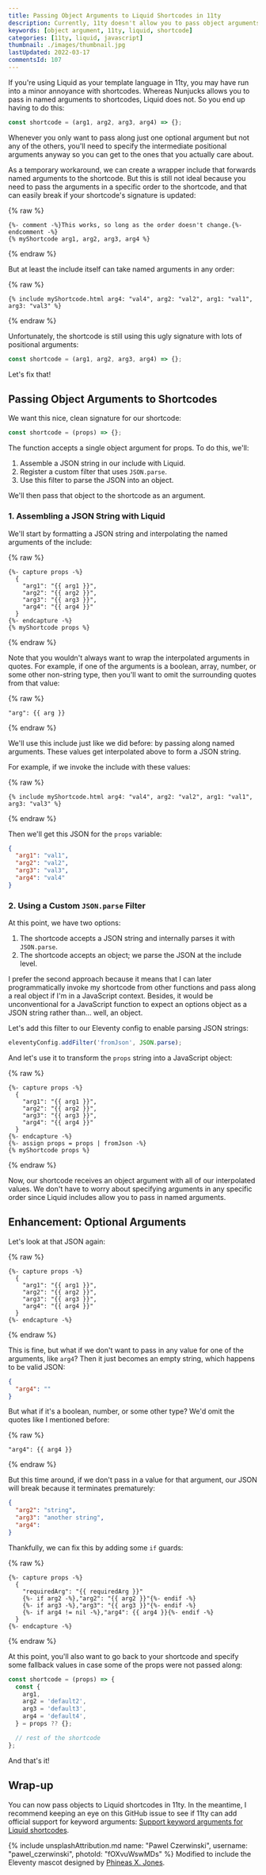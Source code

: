 ```yaml
---
title: Passing Object Arguments to Liquid Shortcodes in 11ty
description: Currently, 11ty doesn't allow you to pass object arguments to shortcodes in Liquid. As a temporary workaround, you can assemble and parse a JSON string to pass along to the shortcode as an argument.
keywords: [object argument, 11ty, liquid, shortcode]
categories: [11ty, liquid, javascript]
thumbnail: ./images/thumbnail.jpg
lastUpdated: 2022-03-17
commentsId: 107
---
```


If you're using Liquid as your template language in 11ty, you may have run into a minor annoyance with shortcodes. Whereas Nunjucks allows you to pass in named arguments to shortcodes, Liquid does not. So you end up having to do this:

```js
const shortcode = (arg1, arg2, arg3, arg4) => {};
```

Whenever you only want to pass along just one optional argument but not any of the others, you'll need to specify the intermediate positional arguments anyway so you can get to the ones that you actually care about.

As a temporary workaround, we can create a wrapper include that forwards named arguments to the shortcode. But this is still not ideal because you need to pass the arguments in a specific order to the shortcode, and that can easily break if your shortcode's signature is updated:

{% raw %}
```liquid {data-file="src/_includes/myShortcode.html" data-copyable=true}
{%- comment -%}This works, so long as the order doesn't change.{%- endcomment -%}
{% myShortcode arg1, arg2, arg3, arg4 %}
```
{% endraw %}

But at least the include itself can take named arguments in any order:

{% raw %}
```liquid
{% include myShortcode.html arg4: "val4", arg2: "val2", arg1: "val1", arg3: "val3" %}
```
{% endraw %}

Unfortunately, the shortcode is still using this ugly signature with lots of positional arguments:

```js
const shortcode = (arg1, arg2, arg3, arg4) => {};
```

Let's fix that!

## Passing Object Arguments to Shortcodes

We want this nice, clean signature for our shortcode:

```js
const shortcode = (props) => {};
```

The function accepts a single object argument for props. To do this, we'll:

1. Assemble a JSON string in our include with Liquid.
2. Register a custom filter that uses `JSON.parse`.
3. Use this filter to parse the JSON into an object.

We'll then pass that object to the shortcode as an argument.

### 1. Assembling a JSON String with Liquid

We'll start by formatting a JSON string and interpolating the named arguments of the include:

{% raw %}
```liquid {data-file="src/_includes/myShortcode.html" data-copyable=true}
{%- capture props -%}
  {
    "arg1": "{{ arg1 }}",
    "arg2": "{{ arg2 }}",
    "arg3": "{{ arg3 }}",
    "arg4": "{{ arg4 }}"
  }
{%- endcapture -%}
{% myShortcode props %}
```
{% endraw %}

Note that you wouldn't always want to wrap the interpolated arguments in quotes. For example, if one of the arguments is a boolean, array, number, or some other non-string type, then you'll want to omit the surrounding quotes from that value:

{% raw %}
```liquid
"arg": {{ arg }}
```
{% endraw %}

We'll use this include just like we did before: by passing along named arguments. These values get interpolated above to form a JSON string.

For example, if we invoke the include with these values:

{% raw %}
```liquid
{% include myShortcode.html arg4: "val4", arg2: "val2", arg1: "val1", arg3: "val3" %}
```
{% endraw %}

Then we'll get this JSON for the `props` variable:

```json
{
  "arg1": "val1",
  "arg2": "val2",
  "arg3": "val3",
  "arg4": "val4"
}
```

### 2. Using a Custom `JSON.parse` Filter

At this point, we have two options:

1. The shortcode accepts a JSON string and internally parses it with `JSON.parse`.
2. The shortcode accepts an object; we parse the JSON at the include level.

I prefer the second approach because it means that I can later programmatically invoke my shortcode from other functions and pass along a real object if I'm in a JavaScript context. Besides, it would be unconventional for a JavaScript function to expect an options object as a JSON string rather than... well, an object.

Let's add this filter to our Eleventy config to enable parsing JSON strings:

```js {data-file=".eleventy.js" data-copyable=true}
eleventyConfig.addFilter('fromJson', JSON.parse);
```
And let's use it to transform the `props` string into a JavaScript object:

{% raw %}
```liquid {data-file="src/_includes/myShortcode.html" data-copyable=true}
{%- capture props -%}
  {
    "arg1": "{{ arg1 }}",
    "arg2": "{{ arg2 }}",
    "arg3": "{{ arg3 }}",
    "arg4": "{{ arg4 }}"
  }
{%- endcapture -%}
{%- assign props = props | fromJson -%}
{% myShortcode props %}
```
{% endraw %}

Now, our shortcode receives an object argument with all of our interpolated values. We don't have to worry about specifying arguments in any specific order since Liquid includes allow you to pass in named arguments.

## Enhancement: Optional Arguments

Let's look at that JSON again:

{% raw %}
```liquid {data-file="src/_includes/myShortcode.html" data-copyable=true}
{%- capture props -%}
  {
    "arg1": "{{ arg1 }}",
    "arg2": "{{ arg2 }}",
    "arg3": "{{ arg3 }}",
    "arg4": "{{ arg4 }}"
  }
{%- endcapture -%}
```
{% endraw %}

This is fine, but what if we don't want to pass in any value for one of the arguments, like `arg4`? Then it just becomes an empty string, which happens to be valid JSON:

```json
{
  "arg4": ""
}
```

But what if it's a boolean, number, or some other type? We'd omit the quotes like I mentioned before:

{% raw %}
```liquid
"arg4": {{ arg4 }}
```
{% endraw %}

But this time around, if we don't pass in a value for that argument, our JSON will break because it terminates prematurely:

```json
{
  "arg2": "string",
  "arg3": "another string",
  "arg4":
}
```

Thankfully, we can fix this by adding some `if` guards:

{% raw %}
```liquid
{%- capture props -%}
  {
    "requiredArg": "{{ requiredArg }}"
    {%- if arg2 -%},"arg2": "{{ arg2 }}"{%- endif -%}
    {%- if arg3 -%},"arg3": "{{ arg3 }}"{%- endif -%}
    {%- if arg4 != nil -%},"arg4": {{ arg4 }}{%- endif -%}
  }
{%- endcapture -%}
```
{% endraw %}

At this point, you'll also want to go back to your shortcode and specify some fallback values in case some of the props were not passed along:

```js
const shortcode = (props) => {
  const {
    arg1,
    arg2 = 'default2',
    arg3 = 'default3',
    arg4 = 'default4',
  } = props ?? {};

  // rest of the shortcode
};
```

And that's it!

## Wrap-up

You can now pass objects to Liquid shortcodes in 11ty. In the meantime, I recommend keeping an eye on this GitHub issue to see if 11ty can add official support for keyword arguments: [Support keyword arguments for Liquid shortcodes](https://github.com/11ty/eleventy/issues/1263).

{% include unsplashAttribution.md name: "Pawel Czerwinski", username: "pawel_czerwinski", photoId: "fOXvuWswMDs" %} Modified to include the Eleventy mascot designed by [Phineas X. Jones](http://octophant.us/).
